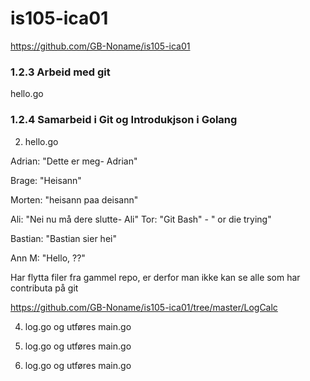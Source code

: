 # is105-ica01


https://github.com/GB-Noname/is105-ica01
### 1.2.3 Arbeid med git 
hello.go 

### 1.2.4 Samarbeid i Git og Introdukjson i Golang

2. hello.go

Adrian: "Dette er meg- Adrian"

Brage: "Heisann"

Morten: "heisann paa deisann"

Ali: "Nei nu må dere slutte- Ali"
Tor: "Git Bash" - " or die trying"

Bastian: "Bastian sier hei"

Ann M: "Hello, ??"

Har flytta filer fra gammel repo, er derfor man ikke kan se alle som har contributa på git


https://github.com/GB-Noname/is105-ica01/tree/master/LogCalc

4) log.go og utføres main.go 

5) log.go og utføres main.go

6) log.go og utføres main.go